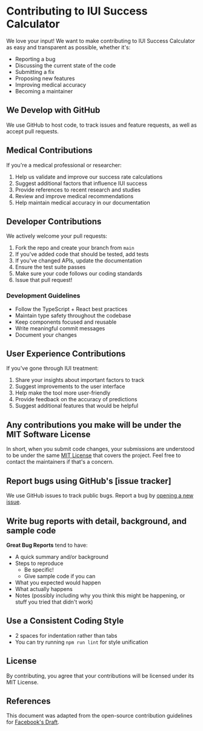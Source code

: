 # Contributing to IUI Success Calculator

We love your input! We want to make contributing to IUI Success Calculator as easy and transparent as possible, whether it's:

- Reporting a bug
- Discussing the current state of the code
- Submitting a fix
- Proposing new features
- Improving medical accuracy
- Becoming a maintainer

## We Develop with GitHub

We use GitHub to host code, to track issues and feature requests, as well as accept pull requests.

## Medical Contributions

If you're a medical professional or researcher:

1. Help us validate and improve our success rate calculations
2. Suggest additional factors that influence IUI success
3. Provide references to recent research and studies
4. Review and improve medical recommendations
5. Help maintain medical accuracy in our documentation

## Developer Contributions

We actively welcome your pull requests:

1. Fork the repo and create your branch from `main`
2. If you've added code that should be tested, add tests
3. If you've changed APIs, update the documentation
4. Ensure the test suite passes
5. Make sure your code follows our coding standards
6. Issue that pull request!

### Development Guidelines

- Follow the TypeScript + React best practices
- Maintain type safety throughout the codebase
- Keep components focused and reusable
- Write meaningful commit messages
- Document your changes

## User Experience Contributions

If you've gone through IUI treatment:

1. Share your insights about important factors to track
2. Suggest improvements to the user interface
3. Help make the tool more user-friendly
4. Provide feedback on the accuracy of predictions
5. Suggest additional features that would be helpful

## Any contributions you make will be under the MIT Software License

In short, when you submit code changes, your submissions are understood to be under the same [MIT License](http://choosealicense.com/licenses/mit/) that covers the project. Feel free to contact the maintainers if that's a concern.

## Report bugs using GitHub's [issue tracker]

We use GitHub issues to track public bugs. Report a bug by [opening a new issue](https://github.com/yourusername/iui-tracker/issues/new).

## Write bug reports with detail, background, and sample code

**Great Bug Reports** tend to have:

- A quick summary and/or background
- Steps to reproduce
  - Be specific!
  - Give sample code if you can
- What you expected would happen
- What actually happens
- Notes (possibly including why you think this might be happening, or stuff you tried that didn't work)

## Use a Consistent Coding Style

* 2 spaces for indentation rather than tabs
* You can try running `npm run lint` for style unification

## License

By contributing, you agree that your contributions will be licensed under its MIT License.

## References

This document was adapted from the open-source contribution guidelines for [Facebook's Draft](https://github.com/facebook/draft-js/blob/a9316a723f9e918afde44dea68b5f9f39b7d9b00/CONTRIBUTING.md). 